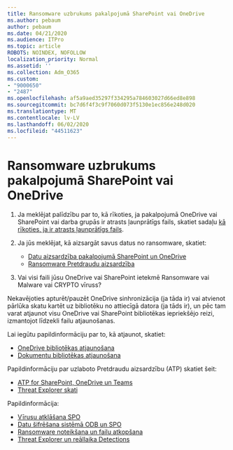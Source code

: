 ```yaml
---
title: Ransomware uzbrukums pakalpojumā SharePoint vai OneDrive
ms.author: pebaum
author: pebaum
ms.date: 04/21/2020
ms.audience: ITPro
ms.topic: article
ROBOTS: NOINDEX, NOFOLLOW
localization_priority: Normal
ms.assetid: ''
ms.collection: Adm_O365
ms.custom:
- "9000650"
- "2487"
ms.openlocfilehash: af5a9aed35297f334295a784603027d66ed8e898
ms.sourcegitcommit: bc7d6f4f3c9f7060d073f5130e1ec856e248d020
ms.translationtype: MT
ms.contentlocale: lv-LV
ms.lasthandoff: 06/02/2020
ms.locfileid: "44511623"
---
```

# <a name="ransomware-attack-in-sharepoint-or-onedrive"></a>Ransomware uzbrukums pakalpojumā SharePoint vai OneDrive

1.  Ja meklējat palīdzību par to, kā rīkoties, ja pakalpojumā OneDrive vai SharePoint vai darba grupās ir atrasts ļaunprātīgs fails, skatiet sadaļu [kā rīkoties, ja ir atrasts ļaunprātīgs fails](https://support.office.com/en-ie/article/what-to-do-when-a-malicious-file-is-found-in-sharepoint-online-onedrive-or-microsoft-teams-01e902ad-a903-4e0f-b093-1e1ac0c37ad2).
2. Ja jūs meklējat, kā aizsargāt savus datus no ransomware, skatiet:
    - [Datu aizsardzība pakalpojumā SharePoint un OneDrive](https://docs.microsoft.com/sharepoint/safeguarding-your-data) 
    - [Ransomware Pretdraudu aizsardzība](https://docs.microsoft.com/windows/security/threat-protection/intelligence/ransomware-malware)    

3.  Vai visi faili jūsu OneDrive vai SharePoint ietekmē Ransomware vai Malware vai CRYPTO vīruss? 

Nekavējoties apturēt/pauzēt OneDrive sinhronizācija (ja tāda ir) vai atvienot pārlūka skatu kartēt uz bibliotēku no attiecīgā datora (ja tāds ir), un pēc tam varat atjaunot visu OneDrive vai SharePoint bibliotēkas iepriekšējo reizi, izmantojot līdzekli failu atjaunošanas. 

Lai iegūtu papildinformāciju par to, kā atjaunot, skatiet:

- [OneDrive bibliotēkas atjaunošana](https://support.office.com/article/restore-your-onedrive-fa231298-759d-41cf-bcd0-25ac53eb8a150)
- [Dokumentu bibliotēkas atjaunošana](https://support.office.com/article/restore-a-document-library-317791c3-8bd0-4dfd-8254-3ca90883d39a)

Papildinformāciju par uzlaboto Pretdraudu aizsardzību (ATP) skatiet šeit:
- [ATP for SharePoint, OneDrive un Teams](https://docs.microsoft.com/microsoft-365/security/office-365-security/atp-for-spo-odb-and-teams)
- [Threat Explorer skati](https://docs.microsoft.com/microsoft-365/security/office-365-security/threat-explorer-views)

Papildinformācija:

- [Vīrusu atklāšana SPO](https://docs.microsoft.com/microsoft-365/security/office-365-security/virus-detection-in-spo)</br>
- [Datu šifrēšana sistēmā ODB un SPO](https://docs.microsoft.com/microsoft-365/compliance/data-encryption-in-odb-and-spo)</br>
- [Ransomware noteikšana un failu atkopšana](https://support.office.com/article/Ransomware-detection-and-recovering-your-files-0d90ec50-6bfd-40f4-acc7-b8c12c73637f)</br>
- [Threat Explorer un reāllaika Detections](https://docs.microsoft.com/microsoft-365/security/office-365-security/threat-explorer-views)